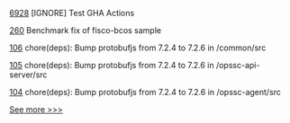
[6928](https://github.com/hyperledger/besu/pull/6928) [IGNORE] Test GHA Actions

[260](https://github.com/hyperledger/caliper-benchmarks/pull/260) Benchmark fix of fisco-bcos sample

[106](https://github.com/hyperledger-labs/fabric-opssc/pull/106) chore(deps): Bump protobufjs from 7.2.4 to 7.2.6 in /common/src

[105](https://github.com/hyperledger-labs/fabric-opssc/pull/105) chore(deps): Bump protobufjs from 7.2.4 to 7.2.6 in /opssc-api-server/src

[104](https://github.com/hyperledger-labs/fabric-opssc/pull/104) chore(deps): Bump protobufjs from 7.2.4 to 7.2.6 in /opssc-agent/src


[See more >>>](https://start-here.hyperledger.org/pull-requests)
